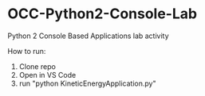 # OCC-Python2-Console-Lab
Python 2 Console Based Applications lab activity

How to run:
1. Clone repo
2. Open in VS Code
3. run "python KineticEnergyApplication.py"